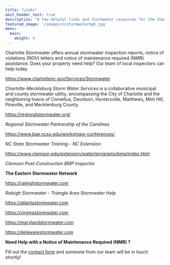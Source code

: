 ```yaml
---
title: "Links"
omit_header_text: true
description: "A few helpful links and stormwater resources for the Charlotte Metrol area."
featured_image: '/images/ncstormwaterbgh.jpg'
menu:
  main:
    weight: 4
---
```



Charlotte Stormwater offers annual stormwater inspection reports, notice of violations (NOV) letters and notice of maintenance required (NMR) assistance. Does your property need help? Our team of local inspectors can help today.

https://www.charlottenc.gov/Services/Stormwater

_Charlotte-Meckleburg Storm Water Services_ is a collaborative municipal and county stormwater utility, encompassing the City of Charlotte and the neighboring towns of Cornelius, Davidson, Huntersville, Matthews, Mint Hill, Pineville, and Mecklenburg County.

https://regionalstormwater.org/

_Regional Stormwater Partnership of the Carolinas_

https://www.bae.ncsu.edu/workshops-conferences/

_NC State Stormwater Training - NC Extension_

https://www.clemson.edu/extension/water/programs/bmp/index.html

_Clemson Post-Construction BMP Inspector_

**The Eastern Stormwater Network**

https://raleighstormwater.com

_Raleigh Stormwater - Triangle Area Stormwater Help_

https://atlantastormwater.com

https://virginastormwater.com

https://marylandstormwater.com

https://delewarestormwater.com


**Need Help with a Notice of Maintenance Required (NMR) ?**

Fill out the [contact form](/contact/) and someone from our team will be in touch shortly!